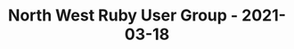 ---
layout: post
title: North West Ruby User Group - 2021-03-18
datetime: '2021-03-18T14:30:00-04:00'
name: North West Ruby User Group
external_url: https://www.meetup.com/North-West-Ruby-User-Group/events/276856545/
online_event: false
year_month: 2021-03
---